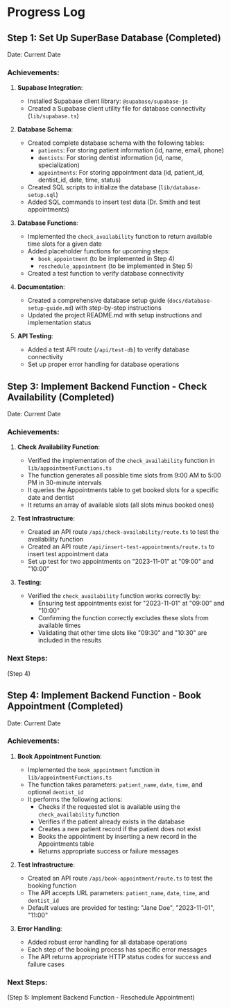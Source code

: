 # Progress Log

## Step 1: Set Up SuperBase Database (Completed)

Date: Current Date

### Achievements:

1. **Supabase Integration**:
   - Installed Supabase client library: `@supabase/supabase-js`
   - Created a Supabase client utility file for database connectivity (`lib/supabase.ts`)

2. **Database Schema**:
   - Created complete database schema with the following tables:
     - `patients`: For storing patient information (id, name, email, phone)
     - `dentists`: For storing dentist information (id, name, specialization)
     - `appointments`: For storing appointment data (id, patient_id, dentist_id, date, time, status)
   - Created SQL scripts to initialize the database (`lib/database-setup.sql`)
   - Added SQL commands to insert test data (Dr. Smith and test appointments)

3. **Database Functions**:
   - Implemented the `check_availability` function to return available time slots for a given date
   - Added placeholder functions for upcoming steps:
     - `book_appointment` (to be implemented in Step 4)
     - `reschedule_appointment` (to be implemented in Step 5)
   - Created a test function to verify database connectivity

4. **Documentation**:
   - Created a comprehensive database setup guide (`docs/database-setup-guide.md`) with step-by-step instructions
   - Updated the project README.md with setup instructions and implementation status

5. **API Testing**:
   - Added a test API route (`/api/test-db`) to verify database connectivity
   - Set up proper error handling for database operations

## Step 3: Implement Backend Function - Check Availability (Completed)

Date: Current Date

### Achievements:

1. **Check Availability Function**:
   - Verified the implementation of the `check_availability` function in `lib/appointmentFunctions.ts`
   - The function generates all possible time slots from 9:00 AM to 5:00 PM in 30-minute intervals
   - It queries the Appointments table to get booked slots for a specific date and dentist
   - It returns an array of available slots (all slots minus booked ones)

2. **Test Infrastructure**:
   - Created an API route `/api/check-availability/route.ts` to test the availability function
   - Created an API route `/api/insert-test-appointments/route.ts` to insert test appointment data
   - Set up test for two appointments on "2023-11-01" at "09:00" and "10:00"

3. **Testing**:
   - Verified the `check_availability` function works correctly by:
     - Ensuring test appointments exist for "2023-11-01" at "09:00" and "10:00"
     - Confirming the function correctly excludes these slots from available times
     - Validating that other time slots like "09:30" and "10:30" are included in the results

### Next Steps:

(Step 4)

## Step 4: Implement Backend Function - Book Appointment (Completed)

Date: Current Date

### Achievements:

1. **Book Appointment Function**:
   - Implemented the `book_appointment` function in `lib/appointmentFunctions.ts`
   - The function takes parameters: `patient_name`, `date`, `time`, and optional `dentist_id`
   - It performs the following actions:
     - Checks if the requested slot is available using the `check_availability` function
     - Verifies if the patient already exists in the database
     - Creates a new patient record if the patient does not exist
     - Books the appointment by inserting a new record in the Appointments table
     - Returns appropriate success or failure messages

2. **Test Infrastructure**:
   - Created an API route `/api/book-appointment/route.ts` to test the booking function
   - The API accepts URL parameters: `patient_name`, `date`, `time`, and `dentist_id`
   - Default values are provided for testing: "Jane Doe", "2023-11-01", "11:00"

3. **Error Handling**:
   - Added robust error handling for all database operations
   - Each step of the booking process has specific error messages
   - The API returns appropriate HTTP status codes for success and failure cases

### Next Steps:

(Step 5: Implement Backend Function - Reschedule Appointment)